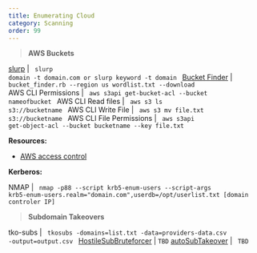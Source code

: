 ```yaml
---
title: Enumerating Cloud   
category: Scanning
order: 99
---
```


> **AWS Buckets**

[slurp](https://github.com/bbb31/slurp) | <code> slurp domain -t domain.com or slurp keyword -t domain </code>
[Bucket Finder](https://digi.ninja/files/buck_finder_1.1.tar.bz2) | <code> bucket_finder.rb --region us wordlist.txt --download </code>
AWS CLI Permissions | <code> aws s3api get-bucket-acl --bucket nameofbucket </code>
AWS CLI Read files | <code> aws s3 ls s3://bucketname </code>
AWS CLI Write File | <code> aws s3 mv file.txt s3://bucketname </code>
AWS CLI File Permissions | <code> aws s3api get-object-acl --bucket bucketname --key file.txt </code>

**Resources:**

* [AWS access control](https://labs.detectify.com/2017/07/13/a-deep-dive-into-aws-s3-access-controls-taking-full-control-over-your-assets)

**Kerberos:**

NMAP | <code> nmap -p88 --script krb5-enum-users --script-args krb5-enum-users.realm="domain.com",userdb=/opt/userlist.txt [domain controler IP] </code>

> **Subdomain Takeovers**

tko-subs | <code> tkosubs -domains=list.txt -data=providers-data.csv -output=output.csv </code>
[HostileSubBruteforcer](https://github.com/nahamsec/HostileSubBruteforcer) | <code>TBD</code>
[autoSubTakeover](https://github.com/JordyZomer/autoSubTakeover) |  <code> TBD </code>

